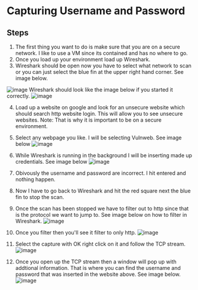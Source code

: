 # Capturing Username and Password

## Steps
1. The first thing you want to do is make sure that you are on a secure network. I like to use a VM since its contained and has no where to go. 
2. Once you load up your environment load up Wireshark.
3. Wireshark should be open now you have to select what network to scan or you can just select the blue fin at the upper right hand corner. See image below. 

![image](https://github.com/user-attachments/assets/ff109b24-0226-4f44-a181-a4907adcd248)
Wireshark should look like the image below if you started it correctly.
![image](https://github.com/user-attachments/assets/cf533e05-d397-401a-b1b0-26bda11f653f)

4. Load up a website on google and look for an unsecure website which should search http website login. This will allow you to see unsecure websites. Note: That is why it is important to be on a secure environment.
5. Select any webpage you like. I will be selecting Vulnweb. See image below
![image](https://github.com/user-attachments/assets/dc24e0d9-69ba-4c03-abbe-744b7e3e426b)

6. While Wireshark is running in the background I will be inserting made up credentials. See image below
![image](https://github.com/user-attachments/assets/3b56eacb-d1a9-4e7e-9a80-31b045500cc0)
7. Obivously the username and password are incorrect. I hit entered and nothing happen.
8. Now I have to go back to Wireshark and hit the red square next the blue fin to stop the scan.
9. Once the scan has been stopped we have to filter out to http since that is the protocol we want to jump to. See image below on how to filter in Wireshark.
 ![image](https://github.com/user-attachments/assets/4c410e45-c934-4353-80ab-1a60044753cb)
10. Once you filter then you'll see it filter to only http.
   ![image](https://github.com/user-attachments/assets/a9388573-d651-4eb1-8a91-43443b618745)
11. Select the capture with OK right click on it and follow the TCP stream.
    ![image](https://github.com/user-attachments/assets/ebe10f04-0cf0-48c9-8881-8212680b1f1b)
12. Once you open up the TCP stream then a window will pop up with addtional information. That is where you can find the username and password that was inserted in the website above. See image below. 
   ![image](https://github.com/user-attachments/assets/33093dfe-c07f-46d6-91e3-d282f359fa76)

     
